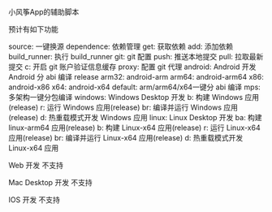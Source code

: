 小风筝App的辅助脚本

预计有如下功能

source: 一键换源
dependence: 依赖管理
    get: 获取依赖
    add: 添加依赖
build_runner: 执行 build_runner
git: git 配置
    push: 推送本地提交
    pull: 拉取最新提交
    c: 开启 git 账户验证信息缓存
    proxy: 配置 git 代理
android: Android 开发
    Android 分 abi 编译 release
        arm32: android-arm
        arm64: android-arm64
        x86: android-x86
        x64: android-x64
    default: arm/arm64/x64一键分 abi 编译
    mps: 多架构一键分包编译
windows: Windows Desktop 开发
    b: 构建 Windows 应用(release)
    r: 运行 Windows 应用(release)
    br: 编译并运行 Windows 应用(release)
    d: 热重载模式开发 Windows 应用
linux: Linux Desktop 开发
    ba: 构建 linux-arm64 应用(release)
    b: 构建 Linux-x64 应用(release)
    r: 运行 Linux-x64 应用(release)
    br: 编译并运行 Linux-x64 应用(release)
    d: 热重载模式开发 Linux-x64 应用

Web 开发
    不支持

Mac Desktop 开发
    不支持

IOS 开发
    不支持